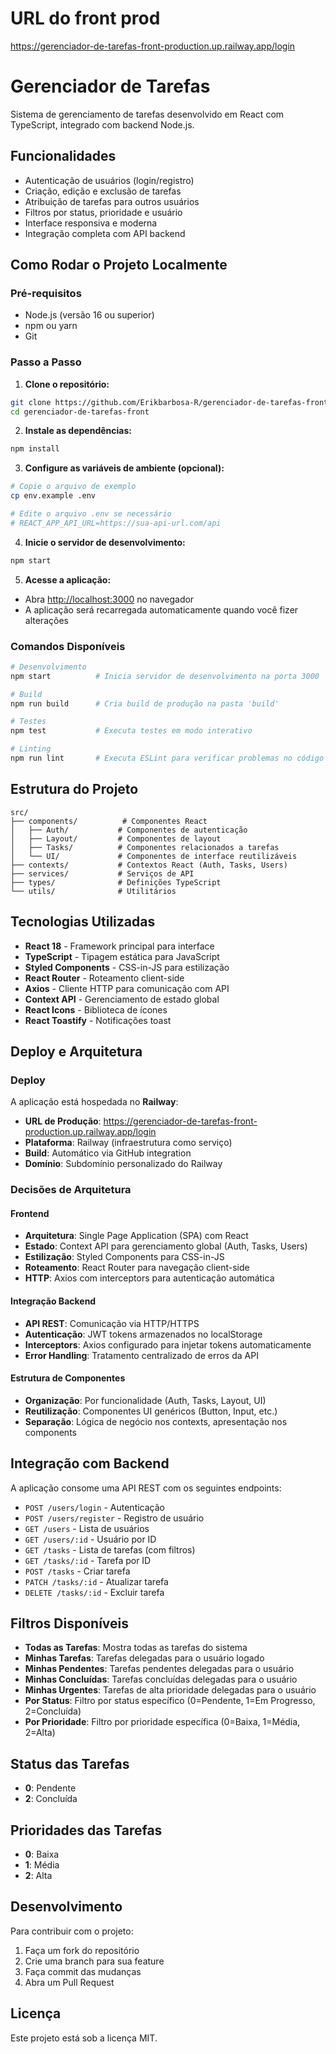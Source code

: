 # URL do front prod

https://gerenciador-de-tarefas-front-production.up.railway.app/login


# Gerenciador de Tarefas

Sistema de gerenciamento de tarefas desenvolvido em React com TypeScript, integrado com backend Node.js.

## Funcionalidades

- Autenticação de usuários (login/registro)
- Criação, edição e exclusão de tarefas
- Atribuição de tarefas para outros usuários
- Filtros por status, prioridade e usuário
- Interface responsiva e moderna
- Integração completa com API backend

## Como Rodar o Projeto Localmente

### Pré-requisitos
- Node.js (versão 16 ou superior)
- npm ou yarn
- Git

### Passo a Passo

1. **Clone o repositório:**
```bash
git clone https://github.com/Erikbarbosa-R/gerenciador-de-tarefas-front.git
cd gerenciador-de-tarefas-front
```

2. **Instale as dependências:**
```bash
npm install
```

3. **Configure as variáveis de ambiente (opcional):**
```bash
# Copie o arquivo de exemplo
cp env.example .env

# Edite o arquivo .env se necessário
# REACT_APP_API_URL=https://sua-api-url.com/api
```

4. **Inicie o servidor de desenvolvimento:**
```bash
npm start
```

5. **Acesse a aplicação:**
- Abra [http://localhost:3000](http://localhost:3000) no navegador
- A aplicação será recarregada automaticamente quando você fizer alterações

### Comandos Disponíveis

```bash
# Desenvolvimento
npm start          # Inicia servidor de desenvolvimento na porta 3000

# Build
npm run build      # Cria build de produção na pasta 'build'

# Testes
npm test           # Executa testes em modo interativo

# Linting
npm run lint       # Executa ESLint para verificar problemas no código
```

## Estrutura do Projeto

```
src/
├── components/          # Componentes React
│   ├── Auth/           # Componentes de autenticação
│   ├── Layout/         # Componentes de layout
│   ├── Tasks/          # Componentes relacionados a tarefas
│   └── UI/             # Componentes de interface reutilizáveis
├── contexts/           # Contextos React (Auth, Tasks, Users)
├── services/           # Serviços de API
├── types/              # Definições TypeScript
└── utils/              # Utilitários
```

## Tecnologias Utilizadas

- **React 18** - Framework principal para interface
- **TypeScript** - Tipagem estática para JavaScript
- **Styled Components** - CSS-in-JS para estilização
- **React Router** - Roteamento client-side
- **Axios** - Cliente HTTP para comunicação com API
- **Context API** - Gerenciamento de estado global
- **React Icons** - Biblioteca de ícones
- **React Toastify** - Notificações toast

## Deploy e Arquitetura

### Deploy
A aplicação está hospedada no **Railway**:
- **URL de Produção**: https://gerenciador-de-tarefas-front-production.up.railway.app/login
- **Plataforma**: Railway (infraestrutura como serviço)
- **Build**: Automático via GitHub integration
- **Domínio**: Subdomínio personalizado do Railway

### Decisões de Arquitetura

#### Frontend
- **Arquitetura**: Single Page Application (SPA) com React
- **Estado**: Context API para gerenciamento global (Auth, Tasks, Users)
- **Estilização**: Styled Components para CSS-in-JS
- **Roteamento**: React Router para navegação client-side
- **HTTP**: Axios com interceptors para autenticação automática

#### Integração Backend
- **API REST**: Comunicação via HTTP/HTTPS
- **Autenticação**: JWT tokens armazenados no localStorage
- **Interceptors**: Axios configurado para injetar tokens automaticamente
- **Error Handling**: Tratamento centralizado de erros da API

#### Estrutura de Componentes
- **Organização**: Por funcionalidade (Auth, Tasks, Layout, UI)
- **Reutilização**: Componentes UI genéricos (Button, Input, etc.)
- **Separação**: Lógica de negócio nos contexts, apresentação nos components

## Integração com Backend

A aplicação consome uma API REST com os seguintes endpoints:

- `POST /users/login` - Autenticação
- `POST /users/register` - Registro de usuário
- `GET /users` - Lista de usuários
- `GET /users/:id` - Usuário por ID
- `GET /tasks` - Lista de tarefas (com filtros)
- `GET /tasks/:id` - Tarefa por ID
- `POST /tasks` - Criar tarefa
- `PATCH /tasks/:id` - Atualizar tarefa
- `DELETE /tasks/:id` - Excluir tarefa

## Filtros Disponíveis

- **Todas as Tarefas**: Mostra todas as tarefas do sistema
- **Minhas Tarefas**: Tarefas delegadas para o usuário logado
- **Minhas Pendentes**: Tarefas pendentes delegadas para o usuário
- **Minhas Concluídas**: Tarefas concluídas delegadas para o usuário
- **Minhas Urgentes**: Tarefas de alta prioridade delegadas para o usuário
- **Por Status**: Filtro por status específico (0=Pendente, 1=Em Progresso, 2=Concluída)
- **Por Prioridade**: Filtro por prioridade específica (0=Baixa, 1=Média, 2=Alta)

## Status das Tarefas

- **0**: Pendente
- **2**: Concluída

## Prioridades das Tarefas

- **0**: Baixa
- **1**: Média
- **2**: Alta

## Desenvolvimento

Para contribuir com o projeto:

1. Faça um fork do repositório
2. Crie uma branch para sua feature
3. Faça commit das mudanças
4. Abra um Pull Request

## Licença

Este projeto está sob a licença MIT.
